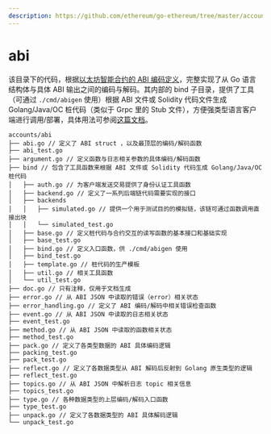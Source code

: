 ```yaml
---
description: https://github.com/ethereum/go-ethereum/tree/master/accounts/abi
---
```


# abi

该目录下的代码，根据[以太坊智能合约的 ABI 编码定义](https://docs.soliditylang.org/en/latest/abi-spec.html)，完整实现了从 Go 语言结构体与具体 ABI 输出之间的编码与解码。其内部的 bind 子目录，提供了工具（可通过 `./cmd/abigen` 使用）根据 ABI 文件或 Solidity 代码文件生成 Golang/Java/OC 桩代码（类似于 Grpc 里的 Stub 文件），方便强类型语言客户端进行调用/部署，具体用法可参阅[这篇文档](https://geth.ethereum.org/docs/dapp/native-bindings)。

```
accounts/abi
├── abi.go // 定义了 ABI struct ，以及最顶层的编码/解码函数
├── abi_test.go
├── argument.go // 定义函数与日志相关参数的具体编码/解码函数
├── bind // 包含了工具函数来根据 ABI 文件或 Solidity 代码生成 Golang/Java/OC 桩代码
│   ├── auth.go // 为客户端发送交易提供了身份认证工具函数
│   ├── backend.go // 定义了一系列后端链代码需要实现的接口
│   ├── backends
│   │   ├── simulated.go // 提供一个用于测试目的的模拟链，该链可通过函数调用直接出块
│   │   └── simulated_test.go
│   ├── base.go // 定义桩代码与合约交互的读写函数的基本接口和基础实现
│   ├── base_test.go
│   ├── bind.go // 定义入口函数，供 ./cmd/abigen 使用
│   ├── bind_test.go
│   ├── template.go // 桩代码的生产模板
│   ├── util.go // 相关工具函数
│   └── util_test.go
├── doc.go // 只有注释，仅用于文档生成
├── error.go // 从 ABI JSON 中读取的错误（error）相关状态
├── error_handling.go // 定义了 ABI 编码/解码中相关错误检查函数
├── event.go // 从 ABI JSON 中读取的日志相关状态
├── event_test.go
├── method.go // 从 ABI JSON 中读取的函数相关状态
├── method_test.go
├── pack.go // 定义了各类型数据的 ABI 具体编码逻辑
├── packing_test.go
├── pack_test.go
├── reflect.go // 定义了各数据类型从 ABI 解码后反射到 Golang 原生类型的逻辑
├── reflect_test.go
├── topics.go // 从 ABI JSON 中解析日志 topic 相关信息
├── topics_test.go
├── type.go // 各种数据类型的上层编码/解码入口函数
├── type_test.go
├── unpack.go // 定义了各数据类型的 ABI 具体解码逻辑
└── unpack_test.go
```
